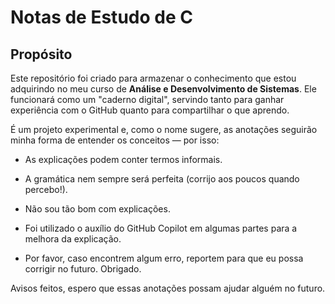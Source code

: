 # Notas de Estudo de C
## Propósito
Este repositório foi criado para armazenar o conhecimento que estou adquirindo no meu curso de **Análise e Desenvolvimento de Sistemas**. Ele funcionará como um "caderno digital", servindo tanto para ganhar experiência com o GitHub quanto para compartilhar o que aprendo.

É um projeto experimental e, como o nome sugere, as anotações seguirão minha forma de entender os conceitos — por isso:

- As explicações podem conter termos informais.

- A gramática nem sempre será perfeita (corrijo aos poucos quando percebo!).

- Não sou tão bom com explicações.

- Foi utilizado o auxílio do GitHub Copilot em algumas partes para a melhora da explicação.

- Por favor, caso encontrem algum erro, reportem para que eu possa corrigir no futuro. Obrigado.

Avisos feitos, espero que essas anotações possam ajudar alguém no futuro.
##